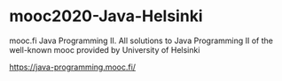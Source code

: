 # mooc2020-Java-Helsinki
mooc.fi Java Programming II.
All solutions to Java Programming II of the well-known mooc provided by University of Helsinki

https://java-programming.mooc.fi/
